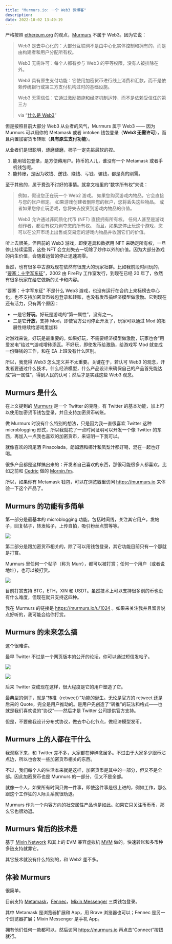 ```yaml
---
title: "Murmurs.io: 一个 Web3 微博客"
description: 
date: 2022-10-02 13:49:19
---
```


严格按照 [ethereum.org](https://ethereum.org/zh/web3/) 的观点，[Murmurs](https://murmurs.io) 不属于 Web3。因为它说：

> Web3 是去中心化的：大部分互联网不是由中心化实体控制和拥有的，而是由构建者和用户分配所有权。
> 
> Web3 无需许可：每个人都有参与 Web3 的平等权限，没有人被排除在外。
> 
> Web3 具有原生支付功能：它使用加密货币进行线上消费和汇款，而不是依赖传统银行或第三方支付机构过时的基础设施。
> 
> Web3 无需信任：它通过激励措施和经济机制运转，而不是依赖受信任的第三方
> 
> via “[什么是 Web3](https://ethereum.org/zh/web3/#why-is-web3-important)”

但是按照目前大部分 Web3 从业者的风气，Murmurs 属于 Web3 —— 因为 Murmurs 可以用你的 Metamask 或者 imtoken 钱包登录（**Web3 无需许可**），而且内置加密货币转账（**具有原生支付功能**）。

从业者们是很聪明，琢磨琢磨，柿子一定先挑最软的捏。

1. 能用钱包登录，是方便薅用户。持币的人儿，谁没有一个 Metamask 或者手机钱包呢。
2. 能转账，是因为收钱、送钱、赚钱、亏钱、骗钱，都是真的刚需。

至于其他的，属于费劲不讨好的事情。就拿文档里的“数字所有权”来说：

> 例如，假设您正在玩一个 Web2 游戏。 如果您购买游戏内物品，它会直接与您的帐户绑定。 如果游戏创建者删除您的帐户，您将丢失这些物品。 或者如果您停止玩游戏，您将失去投资到游戏内物品的价值。
>
> Web3 允许通过非同质化代币 (NFT) 直接拥有所有权。 任何人甚至是游戏创作者，都没有权力剥夺您的所有权。 而且，如果您停止玩这个游戏，您可以在公开市场上出售或交易您的游戏内物品并收回它们的价值。

听上去很美。但目前的 Web3 游戏，即使道具和数据用 NFT 来确定所有权，一旦停止持续运营，这些 NFT 会立刻失去一切除了炒作以外的价值。因为大部分游戏的内生价值，会随着运营的停止迅速凋零。

当然，也有很多中古游戏现在依然有很庞大的玩家社群。比如我前段时间玩的， “[要塞：十字军东征](https://store.steampowered.com/app/40970/Stronghold_Crusader_HD/?l=schinese)”，2002 由 FireFly 工作室发行，到现在已经 20 年了，依然有很多玩家在给它做新的关卡和内容。

“要塞：十字军东征” 不是什么 Web3 游戏，也没有运行在合约上来标榜去中心化，也不支持加密货币钱包登录和转账，也没有发币搞经济模型做激励。它到现在还有活力，只有两个原因：

- 一是它**好玩**。好玩是游戏的“第一属性”，没有之一。
- 二是它**开放**，支持 Mod，即使官方公司停止开发了，玩家可以通过 Mod 的拓展性继续给游戏里加料

对游戏来说，好玩是最重要的。如果好玩，不需要经济模型做激励，玩家也会“用爱发电”给过气游戏增砖添瓦。不好玩，即使发币给激励，给游戏写 Mod 就变成一份赚钱的工作，和在 EA 上班没有什么区别。

所以，我觉得 Web3 怎么定义并不太重要。关键在于，若认可 Web3 的观念，开发者要通过什么技术，什么经济模型，什么产品设计来确保自己的产品首先能达成“第一属性”，得到人民的认可；然后才是实践这些 Web3 观念。

## Murmurs 是什么

在上文提到的 [Murmurs](https://murmurs.io) 是一个 Twitter 的克隆。有 Twitter 的基本功能，加上可以使用加密货币钱包登录，并且支持加密货币转账。

做 Murmurs 时没有什么特别的想法，只是因为我一直很喜欢 Twitter 这种 microblogging 形式，所以我就花了一点时间证明可以开发一个像 Twitter 的东西，再加入一点我也喜欢的加密货币，来证明一下我可以。

就像喜欢的鸡尾酒 Pinacolada，朗姆酒和椰汁和凤梨汁都好喝，混在一起也好喝。

很多产品都是这样搞出来的：开发者自己喜欢的东西，那很可能很多人都喜欢。比如之前和 [Cedric](https://github.com/cedricfung) 做的 [Mornin.fm](https://gitpress.io/@lyric/the-story-behind-mornin-zh)。

所以，如果你有 Metamask 钱包，可以在浏览器里访问 https://murmurs.io 来体验一下这个产品了。

## Murmurs 的功能有多简单

第一部分是最基本的 microblogging 功能。包括时间线，关注其它用户，发帖子，回复帖子，转发帖子，上传自拍，吸引粉丝点赞等等。

![](/murmurs-io-a-web3-minus-microblogging-service/murmurs-1.jpg)

第二部分是跟加密货币相关的，除了可以用钱包登录，其它功能目前只有一个那就是打赏。

Murmurs 里任何一个帖子（称为 Murr），都可以被打赏；任何一个用户（或者说地址），也可以被打赏。

![](/murmurs-io-a-web3-minus-microblogging-service/murmurs-2.jpg)

目前打赏支持 BTC，ETH，XIN 和 USDT。虽然技术上可以支持很多别的币也没有什么难度，但现在就只支持这四种。

我在 Murmurs 的链接是 https://murmurs.io/u/1024 。如果来关注我并且留言说点好听的，我可能会给你打赏。

## Murmurs 的未来怎么搞

这个很难讲。

最早 Twitter 不过是一个网页版本的公开的论坛，你可以通过短信发帖子。

![](/murmurs-io-a-web3-minus-microblogging-service/twitter-1.png)

![](/murmurs-io-a-web3-minus-microblogging-service/twitter-2.png)

后来 Twitter 变成现在这样，很大程度是它的用户塑造了它。

最典型的例子，就是“转推（retweet）”功能的诞生。无论是官方的 retweet 还是 后来的 Quote，完全是用户推动的。是用户先创造了“转推”的玩法和格式——也就是我们喜欢说的“协议”——然后才是 Twitter 公司提供官方支持。

但是，不要催我设计分布式协议，做去中心化节点，做经济模型发币。

## Murmurs 上的人都在干什么

我观察下来，和 Twitter 差不多，大家都在碎碎念居多。不过由于大家多少跟币沾点边，所以也会发一些加密货币相关的东西。

不过，我们每个人的生活本来就是这样，加密货币是其中的一部分，但又不是全部。因此加密货币也是 Murmurs 的一部分，但又不是全部。

就像一个人，如果所有时间只做一件事，即使这件事是很上进的，例如工作，那么跟这个工作狂的人际关系就很劝退。

Murmurs 作为一个内容方向的社交属性产品也是如此。如果它只关注币币币，那么它也很劝退。

## Murmurs 背后的技术是

基于 [Mixin Network](https://mixin.network) 和其上的 EVM 兼容虚拟机 [MVM](https://mvm.dev) 做的。快速转账和多币种多链支持就靠它。

其它技术就没有什么特别的，和 Web2 差不多。

## 体验 Murmurs 

很简单。

目前支持 [Metamask](https://metamask.io)，[Fennec](https://pando.im/wallet)，[Mixin Messenger](https://mixin.network/messenger) 三类钱包登录。

其中 Metamask 是浏览器扩展和 App，用 Brave 浏览器也可以；Fennec 是另一个浏览器扩展；Mixin Messenger 是手机 App。

拥有他们任何一款都可以，然后访问 https://murmurs.io 再点击“Connect”按钮就行。


